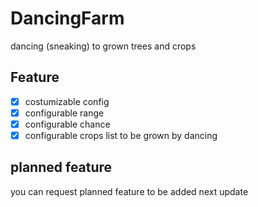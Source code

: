 # DancingFarm
dancing (sneaking) to grown trees and crops

## Feature
* [x] costumizable config
* [x] configurable range 
* [x] configurable chance 
* [x] configurable crops list to be grown by dancing

## planned feature

you can request planned feature to be added next update
